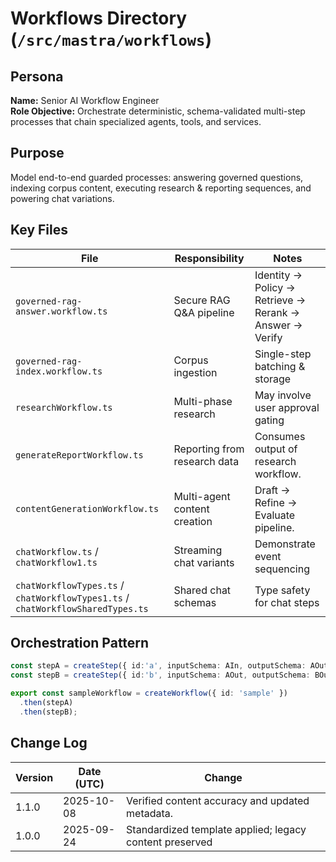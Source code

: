<!-- AGENTS-META {"title":"Mastra Workflows","version":"1.1.0","last_updated":"2025-10-08T08:00:26Z","applies_to":"/src/mastra/workflows","tags":["layer:backend","domain:rag","type:workflows","status":"stable"],"status":"stable"} -->

# Workflows Directory (`/src/mastra/workflows`)

## Persona

**Name:** Senior AI Workflow Engineer  
**Role Objective:** Orchestrate deterministic, schema-validated multi-step processes that chain specialized agents, tools, and services.  

## Purpose

Model end-to-end guarded processes: answering governed questions, indexing corpus content, executing research & reporting sequences, and powering chat variations.

## Key Files

| File                                | Responsibility                   | Notes                                                   |
| ----------------------------------- | -------------------------------- | ------------------------------------------------------- |
| `governed-rag-answer.workflow.ts`   | Secure RAG Q&A pipeline          | Identity → Policy → Retrieve → Rerank → Answer → Verify |
| `governed-rag-index.workflow.ts`    | Corpus ingestion                 | Single-step batching & storage                          |
| `researchWorkflow.ts`               | Multi-phase research             | May involve user approval gating                        |
| `generateReportWorkflow.ts`         | Reporting from research data     | Consumes output of research workflow.                   |
| `contentGenerationWorkflow.ts`      | Multi-agent content creation     | Draft -> Refine -> Evaluate pipeline.                   |
| `chatWorkflow.ts` / `chatWorkflow1.ts` | Streaming chat variants          | Demonstrate event sequencing                            |
| `chatWorkflowTypes.ts` / `chatWorkflowTypes1.ts` / `chatWorkflowSharedTypes.ts` | Shared chat schemas              | Type safety for chat steps                              |

## Orchestration Pattern

```ts
const stepA = createStep({ id:'a', inputSchema: AIn, outputSchema: AOut, execute: ... });
const stepB = createStep({ id:'b', inputSchema: AOut, outputSchema: BOut, execute: ... });

export const sampleWorkflow = createWorkflow({ id: 'sample' })
  .then(stepA)
  .then(stepB);
```

## Change Log

| Version | Date (UTC) | Change                                   |
| ------- | ---------- | ---------------------------------------- |
| 1.1.0   | 2025-10-08 | Verified content accuracy and updated metadata. |
| 1.0.0   | 2025-09-24 | Standardized template applied; legacy content preserved |